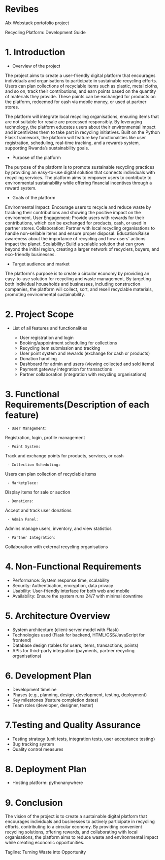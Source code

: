 


# Revibes
Alx Webstack portofolio project 

 Recycling Platform: Development Guide



# 1. Introduction

   - Overview of the project

The project aims to create a user-friendly digital platform that encourages individuals and organisations to participate in sustainable recycling efforts. Users can plan collections of recyclable items such as plastic, metal cloths, and so on, track their contributions, and earn points based on the quantity of materials they provide. These points can be exchanged for products on the platform, redeemed for cash via mobile money, or used at partner stores.

The platform will integrate local recycling organisations, ensuring items that are not suitable for resale are processed responsibly. By leveraging technology, the platform educates users about their environmental impact and incentivizes them to take part in recycling initiatives. Built on the Python Flask framework, the platform will feature key functionalities like user registration, scheduling, real-time tracking, and a rewards system, supporting Rwanda’s sustainability goals.


   - Purpose of the platform

The purpose of the platform is to promote sustainable recycling practices by providing an easy-to-use digital solution that connects individuals with recycling services. The platform aims to empower users to contribute to environmental sustainability while offering financial incentives through a reward system. 

  - Goals of the platform

Environmental Impact: Encourage users to recycle and reduce waste by tracking their contributions and showing the positive impact on the environment.
User Engagement: Provide users with rewards for their contributions, which can be exchanged for products, cash, or used in partner stores.
Collaboration: Partner with local recycling organisations to handle non-sellable items and ensure proper disposal.
Education:Raise awareness about the importance of recycling and how users' actions impact the planet.
Scalability: Build a scalable solution that can grow beyond the initial region, creating a larger network of recyclers, buyers, and eco-friendly businesses.


   - Target audience and market

The platform's purpose is to create a circular economy by providing an easy-to-use solution for recycling and waste management. By targeting both individual households and businesses, including construction companies, the platform will collect, sort, and resell recyclable materials, promoting environmental sustainability. 
  


# 2. Project Scope

   - List of all features and functionalities

     - User registration and login
     - Booking/appointment scheduling for collections
     - Recycling item submission and tracking
     - User point system and rewards (exchange for cash or products)
     - Donation handling
     - Dashboard for admin and users (viewing collected and sold items)
     - Payment gateway integration for transactions
     - Partner collaboration (integration with recycling organisations)



# 3. Functional Requirements(Description of each feature)

   

     - User Management: 
Registration, login, profile management

     - Point System: 
Track and exchange points for products, services, or cash

     - Collection Scheduling: 
Users can plan collection of recyclable items

     - Marketplace: 
Display items for sale or auction

     - Donations: 
Accept and track user donations

     - Admin Panel:
 Admins manage users, inventory, and view statistics

     - Partner Integration: 
Collaboration with external recycling organisations



# 4. Non-Functional Requirements

   - Performance: System response time, scalability
   - Security: Authentication, encryption, data privacy
   - Usability: User-friendly interface for both web and mobile
   - Availability: Ensure the system runs 24/7 with minimal downtime



# 5. Architecture Overview

   - System architecture (client-server model with Flask)
   - Technologies used (Flask for backend, HTML/CSS/JavaScript for frontend)
   - Database design (tables for users, items, transactions, points)
   - APIs for third-party integration (payments, partner recycling organisations)



# 6. Development Plan

   - Development timeline
   - Phases (e.g., planning, design, development, testing, deployment)
   - Key milestones (feature completion dates)
   - Team roles (developer, designer, tester)



# 7.Testing and Quality Assurance

   - Testing strategy (unit tests, integration tests, user acceptance testing)
   - Bug tracking system
   - Quality control measures


# 8. Deployment Plan

   - Hosting platform: pythonanywhere
 



# 9. Conclusion


The vision of the project is to create a sustainable digital platform that encourages individuals and businesses to actively participate in recycling efforts, contributing to a circular economy. By providing convenient recycling solutions, offering rewards, and collaborating with local organisations, the platform aims to reduce waste and environmental impact while creating economic opportunities.

Tagline: Turning Waste into Opportunity 




